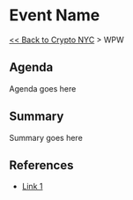 # Event Name

[<< Back to Crypto NYC](index.md) > WPW

## Agenda

Agenda goes here

## Summary

Summary goes here

## References

* [Link 1](#)
